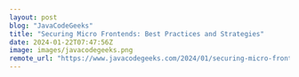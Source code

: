 ```yaml
---
layout: post
blog: "JavaCodeGeeks"
title: "Securing Micro Frontends: Best Practices and Strategies"
date: 2024-01-22T07:47:56Z
image: images/javacodegeeks.png
remote_url: "https://www.javacodegeeks.com/2024/01/securing-micro-frontends-best-practices-and-strategies.html"
---
```

